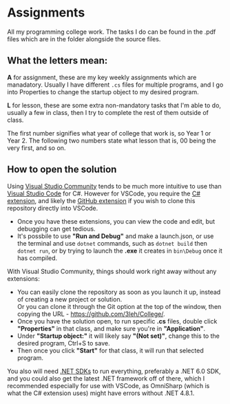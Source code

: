 # Assignments
All my programming college work. The tasks I do can be found in the .pdf files which are in the folder alongside the source files.

## What the letters mean:
**A** for assignment, these are my key weekly assignments which are manadatory. Usually I have different `.cs` files for multiple programs, and I go into Properties to change the startup object to my desired program.

**L** for lesson, these are some extra non-mandatory tasks that I'm able to do, usually a few in class, then I try to complete the rest of them outside of class.

The first number signifies what year of college that work is, so Year 1 or Year 2. The following two numbers state what lesson that is, 00 being the very first, and so on.

## How to open the solution
Using [Visual Studio Community](https://visualstudio.microsoft.com/vs/community/ "Download Visual Studio Community") tends to be much more intuitive to use than [Visual Studio Code](https://code.visualstudio.com/ "Download Visual Studio Code") for C#.
However for VSCode, you require the [C# extension](https://marketplace.visualstudio.com/items?itemName=ms-dotnettools.csharp "Download the C# extension"), and likely the [GitHub extension](https://marketplace.visualstudio.com/items?itemName=GitHub.vscode-pull-request-github "Download the GitHub extension") if you wish to clone this repository directly into VSCode.  
- Once you have these extensions, you can view the code and edit, but debugging can get tedious. 
- It's possbile to use **"Run and Debug"** and make a launch.json, or use the terminal and use `dotnet` commands, such as `dotnet build` then `dotnet run`, or by trying to launch the **.exe** it creates in `bin\Debug` once it has compiled.

With Visual Studio Community, things should work right away without any extensions:
- You can easily clone the repository as soon as you launch it up, instead of creating a new project or solution.  
 Or you can clone it through the Git option at the top of the window, then copying the URL - https://github.com/3leh/College/.
- Once you have the solution open, to run specific **.cs** files, double click **"Properties"** in that class, and make sure you're in **"Application"**. 
- Under **"Startup object:"** it will likely say **"(Not set)"**, change this to the desired program, Ctrl+S to save.
- Then once you click **"Start"** for that class, it will run that selected program.

You also will need [.NET SDKs](https://dotnet.microsoft.com/en-us/download/visual-studio-sdks "Download .NET") to run everything, preferably a .NET 6.0 SDK, and you could also get the latest .NET framework off of there, which I recommended especially for use with VSCode, as OmniSharp (which is what the C# extension uses) might have errors without .NET 4.8.1.
